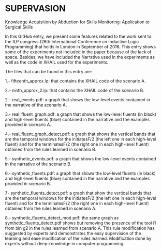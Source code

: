 # SUPERVASION
Knowledge Acquisition by Abduction for Skills Monitoring: Application to Surgical Skills

In this GitHub entry, we present some features related to the work sent to the ILP congress (26th International Conference on Inductive Logic Programming) that holds in London in September of 2016. This entry shows some of the experiments not included in the paper because of the lack of space. Besides, we have included the Narrative used in the experiments as well as the code in XHAIL used for the experiments.

The files that can be found in this entry are:

1.- fifteenth_approx.lp: that contains the XHAIL code of the scenario A.

2.- ninth_approx_2.lp: that contains the XHAIL code of the scenario B.

2.- real_events.pdf: a graph that shows the low-level events contained in the narrative of the scenario A.

3.- real_fluent_graph.pdf: a graph that shows the low-level fluents (in black) and high-level fluents (blue) contained in the narrative and the examples provided in scenario A.

4.- real_fluent_graph_detect.pdf: a graph that shows the vertical bands that are the temporal windows for the initiatesF/2 (the left one in each high-level fluent) and for the terminatesF/2 (the right one in each high-level fluent) obtained from the rules learned in scenario B.

5.- synthetic_events.pdf: a graph that shows the low-level events contained in the narrative of the scenario B.

6.- synthetic_fluents.pdf: a graph that shows the low-level fluents (in black) and high-level fluents (blue) contained in the narrative and the examples provided in scenario B.

7- synthetic_fluents_detect.pdf: a graph that show the vertical bands that are the temporal windows for the initiatesF/2 (the left one in each high-level fluent) and for the terminatesF/2 (the right one in each high-level fluent) obtained from the rules learned in scenario A.

8.- synthetic_fluents_detect_mod.pdf: the same graph as synthetic_fluents_detect.pdf shows but removing the presence of the tool i1 from bin g2 in the rules learned from scenario A. This rule modification has suggested by experts and demonstrates the easy supervision of the learning and ease modification of the rules learned. Modification done by experts without deep knowledge in computer programming. 
